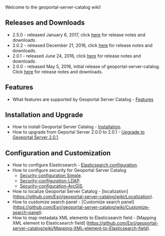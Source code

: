 Welcome to the geoportal-server-catalog wiki!

## Releases and Downloads
- 2.5.0 - released January 6, 2017, click [here](https://github.com/ArcGIS/geoportal-server-catalog/releases) for release notes and downloads.
- 2.0.2 - released December 21, 2016, click [here](https://github.com/ArcGIS/geoportal-server-catalog/releases) for release notes and downloads.
- 2.0.1 - released June 24, 2016, click [here](https://github.com/ArcGIS/geoportal-server-catalog/releases) for release notes and downloads.
- 2.0.0 - released May 5, 2016, initial release of geoportal-server-catalog. Click [here](https://github.com/ArcGIS/geoportal-server-catalog/releases) for release notes and downloads.


## Features
  * What features are supported by Geoportal Server Catalog - [Features](https://github.com/Esri/geoportal-server-catalog/wiki/Features)
  
  
## Installation and Upgrade
- How to install Geoportal Server Catalog - [Installation](https://github.com/Esri/geoportal-server-catalog/wiki/Installation).
- How to upgrade from Geportal Server 2.0.0 to 2.0.1 - [Upgrade to Geoportal Server 2.0.1](https://github.com/Esri/geoportal-server-catalog/wiki/Upgrade-to-Geoportal-Server-2.0.1).

## Configuration and Customization
  * How to configure Elasticsearch - [Elasticsearch configuration](https://github.com/Esri/geoportal-server-catalog/wiki/Elasticsearch-configuration).
  * How to configure security for Geoportal Server Catalog
    * [Security configuration Simple](https://github.com/Esri/geoportal-server-catalog/wiki/Security-configuration-Simple).
  	 * [Security-configuration-LDAP](https://github.com/Esri/geoportal-server-catalog/wiki/Security-configuration-LDAP).
     * [Security-configuration-ArcGIS](https://github.com/Esri/geoportal-server-catalog/wiki/Security-configuration-ArcGIS).
  * How to localize Geoportal Server Catalog - [localization] (https://github.com/Esri/geoportal-server-catalog/wiki/Localization).
  * How to customize search panel - [Customize search panel] (https://github.com/Esri/geoportal-server-catalog/wiki/Customize-search-panel).
  * How to map metadata XML elements to Elasticsearch field - [Mapping XML element to Elasticsearch field] (https://github.com/Esri/geoportal-server-catalog/wiki/Mapping-XML-element-to-Elasticsearch-field).
